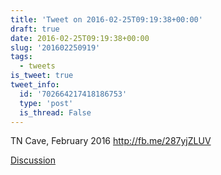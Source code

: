 ```yaml
---
title: 'Tweet on 2016-02-25T09:19:38+00:00'
draft: true
date: 2016-02-25T09:19:38+00:00
slug: '201602250919'
tags:
  - tweets
is_tweet: true
tweet_info:
  id: '702664217418186753'
  type: 'post'
  is_thread: False
---
```




TN Cave, February 2016 <http://fb.me/287yjZLUV>

[Discussion](https://x.com/sytelus/status/702664217418186753)
